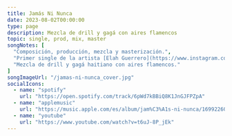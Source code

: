 ```yaml
---
title: Jamás Ni Nunca
date: 2023-08-02T00:00:00
type: page
description: Mezcla de drill y gagá con aires flamencos
topic: single, prod, mix, master
songNotes: [
  "Composición, producción, mezcla y masterización.",
  "Primer single de la artista [Elah Guerrero](https://www.instagram.com/yautiaprieta/).",
  "Mezcla de drill y gagá haitiano con aires flamencos."
]
songImageUrl: "/jamas-ni-nunca_cover.jpg"
socialIcons:
  - name: "spotify"
    url: "https://open.spotify.com/track/6pWd7kBBiQ8K1JnGJFPZpA"
  - name: "applemusic"
    url: "https://music.apple.com/es/album/jam%C3%A1s-ni-nunca/1699226018"
  - name: "youtube"
    url: "https://www.youtube.com/watch?v=t6uJ-8P_jEk"
---
```

